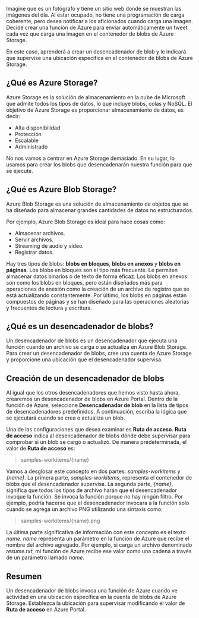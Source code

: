 Imagine que es un fotógrafo y tiene un sitio web donde se muestran las imágenes del día. Al estar ocupado, no tiene una programación de carga coherente, pero desea notificar a los aficionados cuando carga una imagen. Decide crear una función de Azure para enviar automáticamente un tweet cada vez que carga una imagen en el contenedor de blobs de Azure Storage.

En este caso, aprenderá a crear un desencadenador de blob y le indicará que supervise una ubicación específica en el contenedor de blobs de Azure Storage.

## <a name="what-is-azure-storage"></a>¿Qué es Azure Storage?

Azure Storage es la solución de almacenamiento en la nube de Microsoft que admite todos los tipos de datos, lo que incluye blobs, colas y NoSQL. El objetivo de Azure Storage es proporcionar almacenamiento de datos, es decir:

- Alta disponibilidad
- Protección
- Escalable
- Administrado

No nos vamos a centrar en Azure Storage demasiado. En su lugar, lo usamos para crear los blobs que desencadenarán nuestra función para que se ejecute.

## <a name="what-is-azure-blob-storage"></a>¿Qué es Azure Blob Storage?

Azure Blob Storage es una solución de almacenamiento de objetos que se ha diseñado para almacenar grandes cantidades de datos no estructurados. 

Por ejemplo, Azure Blob Storage es ideal para hace cosas como:

- Almacenar archivos.
- Servir archivos.
- Streaming de audio y vídeo.
- Registrar datos.

Hay tres tipos de blobs: **blobs en bloques**, **blobs en anexos** y **blobs en páginas**. Los blobs en bloques son el tipo más frecuente. Le permiten almacenar datos binarios o de texto de forma eficaz. Los blobs en anexos son como los blobs en bloques, pero están diseñados más para operaciones de anexión como la creación de un archivo de registro que se está actualizando constantemente. Por último, los blobs en páginas están compuestos de páginas y se han diseñado para las operaciones aleatorias y frecuentes de lectura y escritura.

## <a name="what-is-a-blob-trigger"></a>¿Qué es un desencadenador de blobs?

Un desencadenador de blobs es un desencadenador que ejecuta una función cuando un archivo se carga o se actualiza en Azure Blob Storage. Para crear un desencadenador de blobs, cree una cuenta de Azure Storage y proporcione una ubicación que el desencadenador supervisa.

## <a name="how-to-create-a-blob-trigger"></a>Creación de un desencadenador de blobs

Al igual que los otros desencadenadores que hemos visto hasta ahora, crearemos un desencadenador de blobs en Azure Portal. Dentro de la función de Azure, seleccione **Desencadenador de blob** en la lista de tipos de desencadenadores predefinidos. A continuación, escriba la lógica que se ejecutará cuando se crea o actualiza un blob.

Una de las configuraciones que desea examinar es **Ruta de acceso**. **Ruta de acceso** indica al desencadenador de blobs dónde debe supervisar para comprobar si un blob se cargó o actualizó. De manera predeterminada, el valor de **Ruta de acceso** es: 

> samples-workitems/{name}

Vamos a desglosar este concepto en dos partes: *samples-workitems* y *{name}*. La primera parte, *samples-workitems*, representa el contenedor de blobs que el desencadenador supervisa. La segunda parte, *{name}*, significa que todos los tipos de archivo harán que el desencadenador invoque la función. Se invoca la función porque no hay ningún filtro. Por ejemplo, podría hacerse que el desencadenador invocara a la función solo cuando se agrega un archivo PNG utilizando una sintaxis como:

> samples-workitems/{name}.png

La última parte significativa de información con este concepto es el texto *name*. *name* representa un parámetro en la función de Azure que recibe el nombre del archivo agregado. Por ejemplo, si carga un archivo denominado *resume.txt*, mi función de Azure recibe ese valor como una cadena a través de un parámetro llamado *name*.

## <a name="summary"></a>Resumen

Un desencadenador de blobs invoca una función de Azure cuando ve actividad en una ubicación específica en la cuenta de blobs de Azure Storage. Establezca la ubicación para supervisar modificando el valor de **Ruta de acceso** en Azure Portal.
